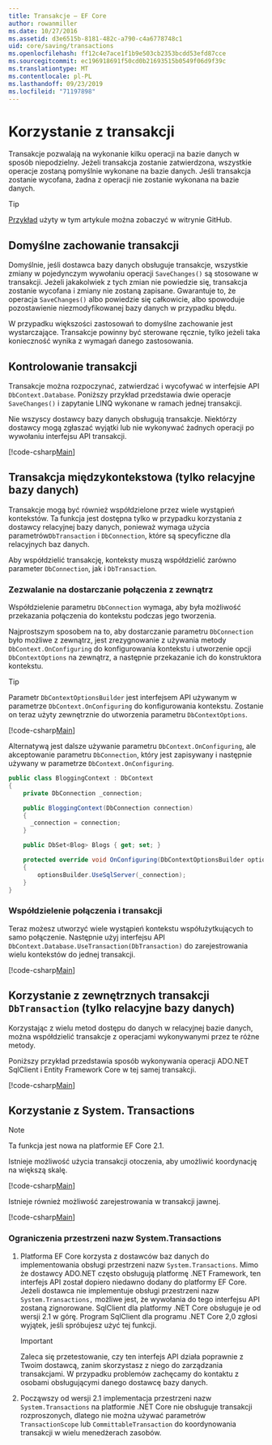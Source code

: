 ```yaml
---
title: Transakcje — EF Core
author: rowanmiller
ms.date: 10/27/2016
ms.assetid: d3e6515b-8181-482c-a790-c4a6778748c1
uid: core/saving/transactions
ms.openlocfilehash: ff12c4e7ace1f1b9e503cb2353bcdd53efd87cce
ms.sourcegitcommit: ec196918691f50cd0b21693515b0549f06d9f39c
ms.translationtype: MT
ms.contentlocale: pl-PL
ms.lasthandoff: 09/23/2019
ms.locfileid: "71197898"
---
```

# <a name="using-transactions"></a>Korzystanie z transakcji

Transakcje pozwalają na wykonanie kilku operacji na bazie danych w sposób niepodzielny. Jeżeli transakcja zostanie zatwierdzona, wszystkie operacje zostaną pomyślnie wykonane na bazie danych. Jeśli transakcja zostanie wycofana, żadna z operacji nie zostanie wykonana na bazie danych.

> [!TIP]  
> [Przykład](https://github.com/aspnet/EntityFramework.Docs/tree/master/samples/core/Saving/Transactions/) użyty w tym artykule można zobaczyć w witrynie GitHub.

## <a name="default-transaction-behavior"></a>Domyślne zachowanie transakcji

Domyślnie, jeśli dostawca bazy danych obsługuje transakcje, wszystkie zmiany w pojedynczym wywołaniu operacji `SaveChanges()` są stosowane w transakcji. Jeżeli jakakolwiek z tych zmian nie powiedzie się, transakcja zostanie wycofana i zmiany nie zostaną zapisane. Gwarantuje to, że operacja `SaveChanges()` albo powiedzie się całkowicie, albo spowoduje pozostawienie niezmodyfikowanej bazy danych w przypadku błędu.

W przypadku większości zastosowań to domyślne zachowanie jest wystarczające. Transakcje powinny być sterowane ręcznie, tylko jeżeli taka konieczność wynika z wymagań danego zastosowania.

## <a name="controlling-transactions"></a>Kontrolowanie transakcji

Transakcje można rozpoczynać, zatwierdzać i wycofywać w interfejsie API `DbContext.Database`. Poniższy przykład przedstawia dwie operacje `SaveChanges()` i zapytanie LINQ wykonane w ramach jednej transakcji.

Nie wszyscy dostawcy bazy danych obsługują transakcje. Niektórzy dostawcy mogą zgłaszać wyjątki lub nie wykonywać żadnych operacji po wywołaniu interfejsu API transakcji.

[!code-csharp[Main](../../../samples/core/Saving/Transactions/ControllingTransaction/Sample.cs?name=Transaction&highlight=3,17,18,19)]

## <a name="cross-context-transaction-relational-databases-only"></a>Transakcja międzykontekstowa (tylko relacyjne bazy danych)

Transakcje mogą być również współdzielone przez wiele wystąpień kontekstów. Ta funkcja jest dostępna tylko w przypadku korzystania z dostawcy relacyjnej bazy danych, ponieważ wymaga użycia parametrów`DbTransaction` i `DbConnection`, które są specyficzne dla relacyjnych baz danych.

Aby współdzielić transakcję, konteksty muszą współdzielić zarówno parameter `DbConnection`, jak i `DbTransaction`.

### <a name="allow-connection-to-be-externally-provided"></a>Zezwalanie na dostarczanie połączenia z zewnątrz

Współdzielenie parametru `DbConnection` wymaga, aby była możliwość przekazania połączenia do kontekstu podczas jego tworzenia.

Najprostszym sposobem na to, aby dostarczanie parametru `DbConnection` było możliwe z zewnątrz, jest zrezygnowanie z używania metody `DbContext.OnConfiguring` do konfigurowania kontekstu i utworzenie opcji `DbContextOptions` na zewnątrz, a następnie przekazanie ich do konstruktora kontekstu.

> [!TIP]  
> Parametr `DbContextOptionsBuilder` jest interfejsem API używanym w parametrze `DbContext.OnConfiguring` do konfigurowania kontekstu. Zostanie on teraz użyty zewnętrznie do utworzenia parametru `DbContextOptions`.

[!code-csharp[Main](../../../samples/core/Saving/Transactions/SharingTransaction/Sample.cs?name=Context&highlight=3,4,5)]

Alternatywą jest dalsze używanie parametru `DbContext.OnConfiguring`, ale akceptowanie parametru `DbConnection`, który jest zapisywany i następnie używany w parametrze `DbContext.OnConfiguring`.

``` csharp
public class BloggingContext : DbContext
{
    private DbConnection _connection;

    public BloggingContext(DbConnection connection)
    {
      _connection = connection;
    }

    public DbSet<Blog> Blogs { get; set; }

    protected override void OnConfiguring(DbContextOptionsBuilder optionsBuilder)
    {
        optionsBuilder.UseSqlServer(_connection);
    }
}
```

### <a name="share-connection-and-transaction"></a>Współdzielenie połączenia i transakcji

Teraz możesz utworzyć wiele wystąpień kontekstu współużytkujących to samo połączenie. Następnie użyj interfejsu API `DbContext.Database.UseTransaction(DbTransaction)` do zarejestrowania wielu kontekstów do jednej transakcji.

[!code-csharp[Main](../../../samples/core/Saving/Transactions/SharingTransaction/Sample.cs?name=Transaction&highlight=1,2,3,7,16,23,24,25)]

## <a name="using-external-dbtransactions-relational-databases-only"></a>Korzystanie z zewnętrznych transakcji `DbTransaction` (tylko relacyjne bazy danych)

Korzystając z wielu metod dostępu do danych w relacyjnej bazie danych, można współdzielić transakcje z operacjami wykonywanymi przez te różne metody.

Poniższy przykład przedstawia sposób wykonywania operacji ADO.NET SqlClient i Entity Framework Core w tej samej transakcji.

[!code-csharp[Main](../../../samples/core/Saving/Transactions/ExternalDbTransaction/Sample.cs?name=Transaction&highlight=4,10,21,26,27,28)]

## <a name="using-systemtransactions"></a>Korzystanie z System. Transactions

> [!NOTE]  
> Ta funkcja jest nowa na platformie EF Core 2.1.

Istnieje możliwość użycia transakcji otoczenia, aby umożliwić koordynację na większą skalę.

[!code-csharp[Main](../../../samples/core/Saving/Transactions/AmbientTransaction/Sample.cs?name=Transaction&highlight=1,2,3,26,27,28)]

Istnieje również możliwość zarejestrowania w transakcji jawnej.

[!code-csharp[Main](../../../samples/core/Saving/Transactions/CommitableTransaction/Sample.cs?name=Transaction&highlight=1,15,28,29,30)]

### <a name="limitations-of-systemtransactions"></a>Ograniczenia przestrzeni nazw System.Transactions  

1. Platforma EF Core korzysta z dostawców baz danych do implementowania obsługi przestrzeni nazw `System.Transactions`. Mimo że dostawcy ADO.NET często obsługują platformę .NET Framework, ten interfejs API został dopiero niedawno dodany do platformy EF Core. Jeżeli dostawca nie implementuje obsługi przestrzeni nazw `System.Transactions,` możliwe jest, że wywołania do tego interfejsu API zostaną zignorowane. SqlClient dla platformy .NET Core obsługuje je od wersji 2.1 w górę. Program SqlClient dla programu .NET Core 2,0 zgłosi wyjątek, jeśli spróbujesz użyć tej funkcji. 

   > [!IMPORTANT]  
   > Zaleca się przetestowanie, czy ten interfejs API działa poprawnie z Twoim dostawcą, zanim skorzystasz z niego do zarządzania transakcjami. W przypadku problemów zachęcamy do kontaktu z osobami obsługującymi danego dostawcę bazy danych. 

2. Począwszy od wersji 2.1 implementacja przestrzeni nazw `System.Transactions` na platformie .NET Core nie obsługuje transakcji rozproszonych, dlatego nie można używać parametrów `TransactionScope` lub `CommittableTransaction` do koordynowania transakcji w wielu menedżerach zasobów. 
